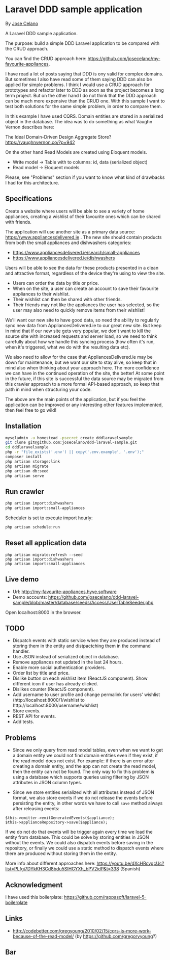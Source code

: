 # Laravel DDD sample application

By [Jose Celano](http://josecelano.com/)

A Laravel DDD sample application.

The purpose: build a simple DDD Laravel application to be compared with the CRUD approach.

You can find the CRUD approach here: https://github.com/josecelano/my-favourite-appliances.

I have read a lot of posts saying that DDD is ony valid for complex domains. But sometimes I also have read some of them 
saying DDD can also be applied for simple problems. I think I would use a CRUD approach for prototypes and refactor
later to DDD as soon as the project becomes a long term project. But on the other hand I do not think that the DDD approach
can be much more expensive than the CRUD one. With this sample I want to test both solutions for the same simple problem,
in order to compare them.

In this example I have used CQRS. Domain entities are stored in a serialized object in the database. The idea was to do something
as what Vaughn Vernon describes here:

The Ideal Domain-Driven Design Aggregate Store?
https://vaughnvernon.co/?p=942 

On the other hand Read Models are created using Eloquent models.

* Write model -> Table with to columns: id, data (serialized object)
* Read model -> Eloquent models

Please, see "Problems" section if you want to know what kind of drawbacks I had for this architecture.

## Specifications

Create a website where users will be able to see a variety of home appliances, creating a wishlist of their favourite ones 
which can be shared with friends.

The application will use another site as a primary data source: https://www.appliancesdelivered.ie .
The new site should contain products from both the small appliances and dishwashers categories:

* https://www.appliancesdelivered.ie/search/small-appliances
* https://www.appliancesdelivered.ie/dishwashers

Users will be able to see the data for these products presented in a clean and attractive format, regardless of the 
device they're using to view the site. 

* Users can order the data by title or price.
* When on the site, a user can create an account to save their favourite appliances to their wishlist.
* Their wishlist can then be shared with other friends.
* Their friends may not like the appliances the user has selected, so the user may also need to quickly remove items 
from their wishlist!

We'll want our new site to have good data, so need the ability to regularly sync new data from
AppliancesDelivered.ie to our great new site. But keep in mind that if our new site gets very popular, we don't want
to kill the source site with increased requests and server load, so we need to think carefully about how we handle this 
syncing process (how often it's run, when it's triggered, what we do with the resulting data etc).

We also need to allow for the case that AppliancesDelivered.ie may be down for maintenance, but we want our site 
to stay alive, so keep that in mind also when thinking about your approach here. The more confidence we can have in 
the continued operation of the site, the better! At some point in the future, if this site is successful the data source 
may be migrated from this crawler approach to a more formal API-based approach, so keep that path in mind when 
structuring your code.

The above are the main points of the application, but if you feel the application can be improved or any interesting 
other features implemented, then feel free to go wild!

## Installation

```bash
mysqladmin -u homestead -psecret create dddlaravelsample
git clone git@github.com:josecelano/ddd-laravel-sample.git
cd dddlaravelsample
php -r "file_exists('.env') || copy('.env.example', '.env');"
composer install
php artisan storage:link
php artisan migrate
php artisan db:seed
php artisan serve
```

## Run crawler

```bash
php artisan import:dishwashers
php artisan import:small-appliances
```

Scheduler is set to execute import hourly:

```bash
php artisan schedule:run
```

## Reset all application data

```
php artisan migrate:refresh --seed
php artisan import:dishwashers
php artisan import:small-appliances
```

## Live demo

* Url: http://my-favourite-appliances.hyve.software
* Demo accounts: https://github.com/josecelano/ddd-laravel-sample/blob/master/database/seeds/Access/UserTableSeeder.php

Open localhost:8000 in the browser.

## TODO

* Dispatch events with static service when they are produced instead of storing them in the entity and distpactching them
  in the command handler.
* Use JSON instead of serialized object in database.
* Remove appliances not updated in the last 24 hours.
* Enable more social authentication providers.
* Order list by title and price.
* Dislike button on each wishlist item (ReactJS component). Show different icon if user has already clicked.
* Dislikes counter (ReactJS component).
* Add username to user profile and change permalink for users' wishlist (http://localhost:8000/1/wishlist to http://localhost:8000/username/wishlist)
* Store events.
* REST API for events.
* Add tests.

## Problems

* Since we only query from read model tables, even when we want to get a domain entity we could not find domain entities 
even if they exist, if the read model does not exist. For example: if there is an error after creating a domain entity,
 and the app can not create the read model, then the entity can not be found. The only way to fix this problem is using 
 a database which supports queries using filtering by JSON attributes in JSON column types.

* Since we store entities serialized with all attributes instead of JSON format, we also store events if we do not
release the events before persisting the entity, in other words we have to call `save` method always after releasing events:

```
$this->emitter->emitGeneratedEvents($appliance);
$this->applianceRepository->save($appliance);
```

If we do not do that events will be trigger again every time we load the entity from database. This could be solve by 
storing entities in JSON without the events. We could also dispatch events before saving in the repository, or finally
we could use a static method to dispatch events where there are produced without storing them in the entity. 

More info about different approaches here:
https://youtu.be/dXcHRcvgcUc?list=PLfgj7DYkKH3Cd8bdu5SIHGYXh_bPV2idP&t=338 (Spanish)

## Acknowledgment

I have used this boilerplate: https://github.com/rappasoft/laravel-5-boilerplate

## Links

* http://codebetter.com/gregyoung/2010/02/15/cqrs-is-more-work-because-of-the-read-model/ (by https://github.com/gregoryyoung?)

## Bar
